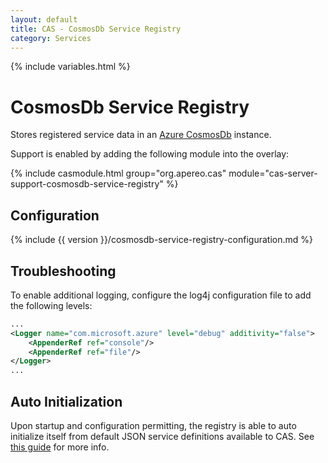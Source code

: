```yaml
---
layout: default
title: CAS - CosmosDb Service Registry
category: Services
---
```


{% include variables.html %}

# CosmosDb Service Registry

Stores registered service data in an [Azure CosmosDb](https://docs.microsoft.com/en-us/azure/cosmos-db/introduction) instance.

Support is enabled by adding the following module into the overlay:

{% include casmodule.html group="org.apereo.cas" module="cas-server-support-cosmosdb-service-registry" %}

## Configuration

{% include {{ version }}/cosmosdb-service-registry-configuration.md %}

## Troubleshooting

To enable additional logging, configure the log4j configuration file to add the following levels:

```xml
...
<Logger name="com.microsoft.azure" level="debug" additivity="false">
    <AppenderRef ref="console"/>
    <AppenderRef ref="file"/>
</Logger>
...
```


## Auto Initialization

Upon startup and configuration permitting, the registry is able to auto initialize itself from default JSON service definitions available to CAS. See [this guide](AutoInitialization-Service-Management.html) for more info.
